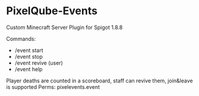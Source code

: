 # PixelQube-Events
Custom Minecraft Server Plugin for Spigot 1.8.8

Commands:
- /event start
- /event stop
- /event revive (user)
- /event help

Player deaths are counted in a scoreboard, staff can revive them, join&leave is supported
Perms:
pixelevents.event
